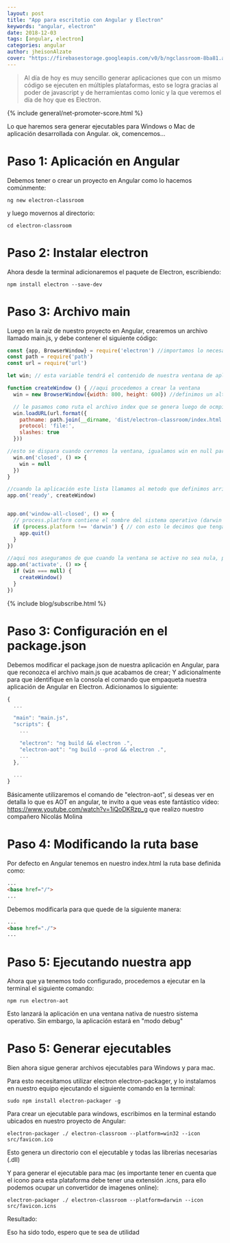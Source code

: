 ```yaml
---
layout: post
title: "App para escritotio con Angular y Electron"
keywords: "angular, electron"
date: 2018-12-03
tags: [angular, electron]
categories: angular
author: jheisonAlzate
cover: "https://firebasestorage.googleapis.com/v0/b/ngclassroom-8ba81.appspot.com/o/posts%2F2018-11-30-AngularElectron%2Fcover.png?alt=media&token=79d1473a-73d9-468f-97c6-51712c6f471a"
---
```


> Al día de hoy es muy sencillo generar aplicaciones que con un mismo código se ejecuten en múltiples plataformas, esto se logra gracias al poder de javascript y de herramientas como Ionic y la que veremos el día de hoy que es Electron.
<!--summary-->

<amp-img width="1024" height="512" layout="responsive" src="https://firebasestorage.googleapis.com/v0/b/ngclassroom-8ba81.appspot.com/o/posts%2F2018-11-30-AngularElectron%2Fcover.png?alt=media&token=79d1473a-73d9-468f-97c6-51712c6f471a"></amp-img>

{% include general/net-promoter-score.html %}

Lo que haremos sera generar ejecutables para Windows o Mac de aplicación desarrollada con Angular.
ok, comencemos...

# Paso 1: Aplicación en Angular

Debemos tener o crear un proyecto en Angular como lo hacemos comúnmente:


```
ng new electron-classroom
```

y luego movernos al directorio:

```
cd electron-classroom
```

# Paso 2: Instalar electron

Ahora desde la terminal adicionaremos el paquete de Electron, escribiendo:

```
npm install electron --save-dev
```

# Paso 3: Archivo main

Luego en la raíz de nuestro proyecto en Angular, crearemos un archivo llamado main.js, y debe contener el siguiente código:

```js
const {app, BrowserWindow} = require('electron') //importamos lo necesario para trabajar ocn electron
const path = require('path')
const url = require('url')

let win; // esta variable tendrá el contenido de nuestra ventana de aplicación

function createWindow () { //aqui procedemos a crear la ventana
  win = new BrowserWindow({width: 800, height: 600}) //definimos un alto y ancho en el que s einicializará nuestra aplicación

  // le pasamos como ruta el archivo index que se genera luego de ocmpilar nuestra aplicación de Angular
  win.loadURL(url.format({
    pathname: path.join(__dirname, 'dist/electron-classroom/index.html'), //esta es la ruta de nuestro index luego de compilar en Angular
    protocol: 'file:',
    slashes: true
  }))

//esto se dispara cuando cerremos la ventana, igualamos win en null para liberar memoria
  win.on('closed', () => {
    win = null
  })
}

//cuando la aplicación este lista llamamos al metodo que definimos arriba para crear la ventana
app.on('ready', createWindow)


app.on('window-all-closed', () => {
  // process.platform contiene el nombre del sistema operativo (darwin == mac, win32 == windows)
  if (process.platform !== 'darwin') { // con esto le decimos que tenga un proceso natural para una aplicación nativa al momento de cerrar la ventana
    app.quit()
  }
})

//aqui nos aseguramos de que cuando la ventana se active no sea nula, para esto llamamos al metodo que se encarga de crear la ventana
app.on('activate', () => {
  if (win === null) {
    createWindow()
  }
})
```

{% include blog/subscribe.html %}

# Paso 3: Configuración en el package.json

Debemos modificar el package.json de nuestra aplicación en Angular, para que reconozca el archivo main.js que acabamos de crear; Y adicionalmente para que identifique en la consola el comando que empaqueta nuestra aplicación de Angular en Electron. Adicionamos lo siguiente:

```js
{
  ...

  "main": "main.js",  
  "scripts": {
    ...

    "electron": "ng build && electron .",
    "electron-aot": "ng build --prod && electron .",
    ...
  },
  
  ...
}
```

Básicamente utilizaremos el comando de "electron-aot", si deseas ver en detalla lo que es AOT en angular, te invito a que veas este fantástico vídeo: https://www.youtube.com/watch?v=1iQoDKRzp_g que realizo nuestro compañero Nicolás Molina


# Paso 4: Modificando la ruta base

Por defecto en Angular tenemos en nuestro index.html la ruta base definida como:

```html
...
<base href="/">
...
```

Debemos modificarla para que quede de la siguiente manera:

```html
...
<base href="./">
...
```

# Paso 5: Ejecutando nuestra app

Ahora que ya tenemos todo configurado, procedemos a ejecutar en la terminal el siguiente comando:

```
npm run electron-aot
```

Esto lanzará la aplicación en una ventana nativa de nuestro sistema operativo. Sin embargo, la aplicación estará en "modo debug"

<amp-img width="470" height="368" layout="responsive" src="/images/posts/ionic2/2018-11-30-AngularElectron/electron1.jpeg"></amp-img>


# Paso 5: Generar ejecutables

Bien ahora sigue generar archivos ejecutables para Windows y para mac.

Para esto necesitamos utilizar electron electron-packager, y lo instalamos en nuestro equipo ejecutando el siguiente comando en la terminal:


```
sudo npm install electron-packager -g
```

Para crear un ejecutable para windows, escribimos en la terminal estando ubicados en nuestro proyecto de Angular:


```
electron-packager ./ electron-classroom --platform=win32 --icon src/favicon.ico
```

Esto genera un directorio con el ejecutable y todas las librerias necesarias (.dll)

Y para generar el ejecutable para mac (es importante tener en cuenta que el icono para esta plataforma debe tener una extensión .icns, para ello podemos ocupar un convertidor de imagenes online):

```
electron-packager ./ electron-classroom --platform=darwin --icon src/favicon.icns
```

Resultado:

<amp-img width="470" height="368" layout="responsive" src="/images/posts/ionic2/2018-11-30-AngularElectron/electron2.jpeg"></amp-img>

Eso ha sido todo, espero que te sea de utilidad